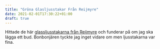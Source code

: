 ```yaml
---
title: "Gröna Glasljusstakar Från Reijmyre"
date: 2021-02-01T17:30:22+01:00
draft: true
---
```


Hittade de här [glassljusstakarna från Reijmyre](https://web.archive.org/web/20210201162509/https://balstaauktionshall.nu/objekt/ljusstakar-1-par-reijmyre-samt-bonbonj%C3%A4r/119970) och funderar på om jag ska lägga ett bud. Bonbonjären tyckte jag inget vidare om men ljusstakarna var fina.
